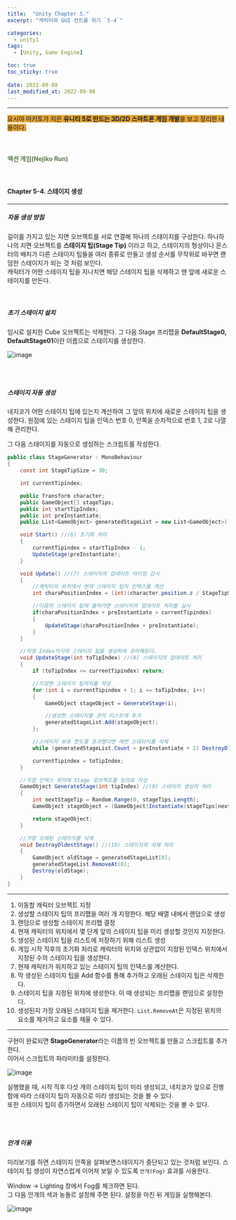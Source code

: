 ```yaml
---
title:  "Unity Chapter 5."
excerpt: "캐릭터와 GUI 컨트롤 하기 `5-4`"

categories:
  - unity1
tags:
  - [Unity, Game Engine]

toc: true
toc_sticky: true
 
date: 2022-09-08
last_modified_at: 2022-09-08
---
```

---
<span style="background-color:#E2A63B">요시야 마키토가 지은 **유니티 5로 만드는 3D/2D 스마트폰 게임 개발**을 보고 정리한 내용이다.</span>  
<br>
<br>
<br> 
**<span style="color:#5E784F">액션 게임(Nejiko Run)</span>**  
<br>
<br>

#### Chapter 5-4. 스테이지 생성  
---

##### 자동 생성 방침

길이를 가지고 있는 지면 오브젝트를 서로 연결해 하나의 스테이지를 구성한다. 하나하나의 지면 오브젝트를 **스테이지 팁(Stage Tip)** 이라고 하고, 스테이지의 형상이나 몬스터의 배치가 다른 스테이지 팁들을 여러 종류로 만들고 생성 순서를 무작위로 바꾸면 랜덤한 스테이지가 되는 것 처럼 보인다.  
캐릭터가 어떤 스테이지 팁을 지나치면 해당 스테이지 팁을 삭제하고 맨 앞에 새로운 스테이지를 만든다.  
<br>
<br>

##### 초기 스테이지 설치  

임시로 설치한 Cube 오브젝트는 삭제한다. 그 다음 Stage 프리팹을 **DefaultStage0, DefaultStage01**이란 이름으로 스테이지를 생성한다.  

![image](https://user-images.githubusercontent.com/106606698/189075621-a744d7ff-55e6-45bd-afc7-04a4dfe3c306.png)

<br>
<br>

##### 스테이지 자동 생성      

네지코가 어떤 스테이지 팁에 있는지 계산하여 그 앞의 위치에 새로운 스테이지 팁을 생성한다. 원점에 있는 스테이지 팁을 인덱스 번호 0, 안쪽을 순차적으로 번호 1, 2로 나열해 관리한다.  

그 다음 스테이지를 자동으로 생성하는 스크립트를 작성한다.  

```c#
public class StageGenerator : MonoBehaviour
{
    const int StageTipSize = 30;

    int currentTipindex;

    public Transform character;                                             //(1) 대상 캐릭터 지정 
    public GameObject[] stageTips;                                          //(2) 스테이지 팁의 프리팹 배열
    public int startTipIndex;                                               //(3) 자동 생성 개시 인덱스
    public int preInstantiate;                                              //(4) 미리 생성해서 읽어들일 스테이지 팁의 개수 
    public List<GameObject> generatedStageList = new List<GameObject>();    //(5) 생성된 스테이지 팁의 보유 리스트

    void Start() //(6) 초기화 처리
    {
        currentTipindex = startTipIndex - 1;
        UpdateStage(preInstantiate);
    }

    void Update() //(7) 스테이지의 업데이트 타이밍 감시
    {
        //캐릭터의 위치에서 현재 스테이지 팁의 인덱스를 계산
        int charaPositionIndex = (int)(character.position.z / StageTipSize);

        //다음의 스테이지 팁에 들어가면 스테이지의 업데이트 처리를 실시
        if(charaPositionIndex + preInstantiate > currentTipindex)
        {
            UpdateStage(charaPositionIndex + preInstantiate);
        }
    }

    //지정 Index까지의 스테이지 팁을 생성하여 관리해둔다.
    void UpdateStage(int toTipIndex) //(8) 스테이지의 업데이트 처리
    {
        if (toTipIndex <= currentTipindex) return;

        //지정한 스테이지 팁까지를 작성
        for (int i = currentTipindex + 1; i <= toTipIndex; i++)
        {
            GameObject stageObject = GenerateStage(i);

            //생성한 스테이지를 관리 리스트에 추가
            generatedStageList.Add(stageObject);
        };

        //스테이지 보유 한도를 초과했다면 예쩐 스테이지를 삭제
        while (generatedStageList.Count > preInstantiate + 2) DestroyOldestStage();

        currentTipindex = toTipIndex;
    }

    //지정 인덱스 위치에 Stage 로브젝트를 임의로 작성
    GameObject GenerateStage(int tipIndex) //(9) 스테이지 생성의 처리
    {
        int nextStageTip = Random.Range(0, stageTips.Length);
        GameObject stageObject = (GameObject)Instantiate(stageTips[nextStageTip],new Vector3(0, 0, tipIndex * StageTipSize), Quaternion.identity);

        return stageObject;
    }

    //가장 오래된 스테이지를 삭제
    void DestroyOldestStage() //(10) 스테이지의 삭제 처리
    {
        GameObject oldStage = generatedStageList[0];
        generatedStageList.RemoveAt(0);
        Destroy(oldStage);
    }
}
```  
---
1. 이동할 캐릭터 오브젝트 지정  
2. 생성할 스테이지 팁의 프리팹을 여러 개 지정한다. 해당 배열 내에서 랜덤으로 생성  
3. 랜덤으로 생성할 스테이지 프리팹 결정  
4. 현재 캐릭터의 위치에서 몇 단계 앞의 스테이지 팁을 미리 생성할 것인지 지정한다.  
5. 생성된 스테이지 팁을 리스트에 저장하기 위해 리스트 생성  
6. 게임 시작 직후의 초기화 처리로 캐릭터의 위치와 상관없이 지정된 인덱스 위치에서 지정된 수의 스테이지 팁을 생성한다.  
7. 현재 캐릭터가 위치하고 있는 스테이지 팁의 인덱스를 계산한다.  
8. 막 생성된 스테이지 팁을 Add 함수를 통해 추가하고 오래된 스테이지 팁은 삭제한다.  
9. 스테이지 팁을 지정된 위치에 생성한다. 이 때 생성되는 프리팹을 랜덤으로 설정한다.   
10. 생성된지 가장 오래된 스테이지 팁을 제거한다. `List.RemoveAt`은 지정된 위치의 요소를 제거하고 요소를 채울 수 있다.  
---  

구현이 완료되면 **StageGenerator**라는 이름의 빈 오브젝트를 만들고 스크립트를 추가한다.  
이어서 스크립트의 파라미터를 설정한다. 

![image](https://user-images.githubusercontent.com/106606698/189099775-74c6e5c2-038d-48b7-a7be-bfd30957c2c0.png)

실행했을 때, 시작 직후 다섯 개의 스테이지 팁이 미리 생성되고, 네지코가 앞으로 진행함에 따라 스테이지 팁이 자동으로 미리 생성되는 것을 볼 수 있다.  
또한 스테이지 팁이 증가하면서 오래된 스테이지 팁이 삭제되는 것을 볼 수 있다.  

<br>
<br>

##### 안개 이용  

미리보기를 하면 스테이지 안쪽을 살펴보면스테이지가 중단되고 있는 것처럼 보인다. 스테이지 팁 생성이 자연스럽게 이어져 보일 수 있도록 `안개(Fog)` 효과를 사용한다.  

Window -> Lighting 창에서 Fog를 체크하면 된다.  
그 다음 안개의 색과 농돌르 설정해 주면 된다. 설정을 마친 뒤 게임을 실행해본다.  

![image](https://user-images.githubusercontent.com/106606698/189264689-2c54e4db-4923-46d2-9d00-bf10f2a3c94a.png)